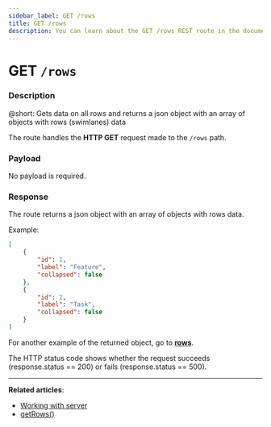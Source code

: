 ```yaml
---
sidebar_label: GET /rows
title: GET /rows
description: You can learn about the GET /rows REST route in the documentation of the DHTMLX JavaScript Kanban library. Browse developer guides and API reference, try out code examples and live demos, and download a free 30-day evaluation version of DHTMLX Kanban.
---
```


# GET `/rows`

### Description

@short: Gets data on all rows and returns a json object with an array of objects with rows (swimlanes) data

The route handles the **HTTP GET** request made to the `/rows` path.

### Payload

No payload is required.

### Response

The route returns a json object with an array of objects with rows data.

Example:

~~~json
[
    {
        "id": 1,
        "label": "Feature",
        "collapsed": false
    },
    {
        "id": 2,
        "label": "Task",
        "collapsed": false
    }
]
~~~

For another example of the returned object, go to [**rows**](api/config/js_kanban_rows_config.md).

The HTTP status code shows whether the request succeeds (response.status == 200) or fails (response.status == 500).

---

**Related articles**:
- [Working with server](guides/working_with_server.md)
- [getRows()](api/provider/rest_methods/js_kanban_getrows_method.md)
